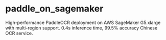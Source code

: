 # paddle_on_sagemaker
High-performance PaddleOCR deployment on AWS SageMaker G5.xlarge with multi-region support. 0.4s inference time, 99.5% accuracy Chinese OCR service.
